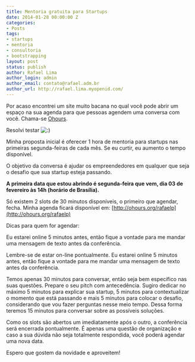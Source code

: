 ```yaml
---
title: Mentoria gratuita para Startups
date: 2014-01-28 00:00:00 Z
categories:
- Posts
tags:
- startups
- mentoria
- consultoria
- bootstrapping
layout: post
status: publish
author: Rafael Lima
author_login: admin
author_email: contato@rafael.adm.br
author_url: http://rafael.lima.myopenid.com/
---
```


Por acaso encontrei um site muito bacana no qual você pode abrir um espaço na sua agenda para que pessoas agendem uma conversa com você. Chama-se [Ohours](http://ohours.org/).

Resolvi testar ![:)](http://s0.wp.com/wp-includes/images/smilies/icon_smile.gif) 

Minha proposta inicial é oferecer 1 hora de mentoria para startups nas primeiras segunda-feiras de cada mês. Se eu curtir, eu aumento o tempo disponível.

O objetivo da conversa é ajudar os empreendedores em qualquer que seja o desafio que sua startup esteja passando.

**A primeira data que estou abrindo é segunda-feira que vem, dia 03 de fevereiro às 14h (horário de Brasília).**

Só existem 2 slots de 30 minutos disponíveis, o primeiro que agendar, fecha. Minha agenda ficará disponível em: [http://ohours.org/rafaelp](http://ohours.org/rafaelp)

Dicas para quem for agendar:
> 
Eu estarei online 5 minutos antes, então fique a vontade para me mandar uma mensagem de texto antes da conferência.

Lembre-se de estar on-line pontualmente. Eu estarei online 5 minutos antes, então fique a vontade para me mandar uma mensagem de texto antes da conferência.

Temos apenas 30 minutos para conversar, então seja bem específico nas suas questões. Prepare o seu pitch com antecedência. Sugiro dedicar no máximo 5 minutos para explicar sua startup, 5 minutos para contextualizar o momento que está passando e mais 5 minutos para colocar o desafio, considerando que vou fazer perguntas nesse meio tempo. Dessa forma teremos 15 minutos para conversar sobre as possíveis soluções.

Como os slots são abertos um imediatamente após o outro, a conferência será encerrada pontualmente. É apenas uma questão de organização e caso a sua dúvida não seja totalmente respondida, você poderá agendar uma nova data.

Espero que gostem da novidade e aproveitem!


